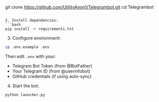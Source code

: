 git clone https://github.com/UtilityAnon1/Telegrambot.git
cd Telegrambot
```

2. Install dependencies:
```bash
pip install -r requirements.txt
```

3. Configure environment:
```bash
cp .env.example .env
```
Then edit `.env` with your:
- Telegram Bot Token (from @BotFather)
- Your Telegram ID (from @userinfobot)
- GitHub credentials (if using auto-sync)

4. Start the bot:
```bash
python launcher.py
